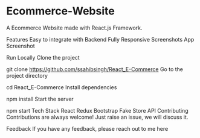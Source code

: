# Ecommerce-Website
A Ecommerce Website made with React.js Framework.



Features
Easy to integrate with Backend
Fully Responsive
Screenshots
App Screenshot

Run Locally
Clone the project

  git clone https://github.com/ssahibsingh/React_E-Commerce
Go to the project directory

  cd React_E-Commerce
Install dependencies

  npm install
Start the server

  npm start
Tech Stack
React
Redux
Bootstrap
Fake Store API
Contributing
Contributions are always welcome! Just raise an issue, we will discuss it.

Feedback
If you have any feedback, please reach out to me here
